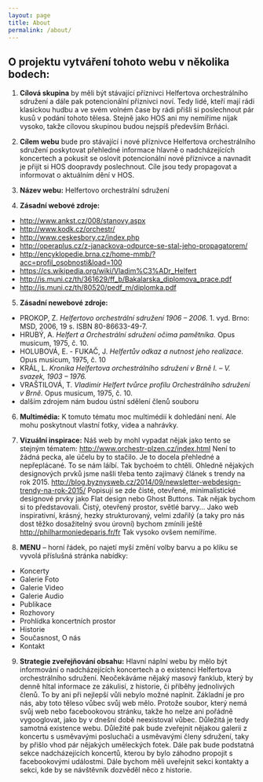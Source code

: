 ```yaml
---
layout: page
title: About
permalink: /about/
---
```

## O projektu vytváření tohoto webu v několika bodech:

1. **Cílová skupina** by měli být stávající příznivci Helfertova orchestrálního sdružení a dále pak potencionální příznivci noví. Tedy lidé, kteří mají rádi klasickou hudbu a ve svém volném čase by rádi přišli si poslechnout pár kusů v podání tohoto tělesa. Stejně jako HOS ani my nemíříme nijak vysoko, takže cílovou skupinou budou nejspíš především Brňáci.

2. **Cílem webu** bude pro stávající i nové příznivce Helfertova orchestrálního sdružení poskytovat přehledné informace hlavně o nadcházejících koncertech a pokusit se oslovit potencionální nové příznivce a navnadit je přijít si HOS doopravdy poslechnout. Cíle jsou tedy propagovat a informovat o aktuálním dění v HOS.

3. **Název webu:** Helfertovo orchestrální sdružení

4. **Zásadní webové zdroje:**

* http://www.ankst.cz/008/stanovy.aspx
* http://www.kodk.cz/orchestr/
* http://www.ceskesbory.cz/index.php
* http://operaplus.cz/z-janackova-odpurce-se-stal-jeho-propagatorem/
* http://encyklopedie.brna.cz/home-mmb/?acc=profil_osobnosti&load=100
* https://cs.wikipedia.org/wiki/Vladim%C3%ADr_Helfert
* http://is.muni.cz/th/361629/ff_b/Bakalarska_diplomova_prace.pdf
* http://is.muni.cz/th/80520/pedf_m/diplomka.pdf


5. **Zásadní newebové zdroje:**

* PROKOP, Z. *Helfertovo orchestrální sdružení 1906 – 2006.* 1. vyd. Brno: MSD, 2006, 19 s. ISBN 80-86633-49-7.
* HRUBÝ, A. *Helfert a Orchestrální sdružení očima pamětníka.* Opus musicum, 1975, č. 10.
* HOLUBOVÁ, E. - FUKAČ, J. *Helfertův odkaz a nutnost jeho realizace.* Opus musicum, 1975, č. 10
* KRÁL, L. *Kronika Helfertova orchestrálního sdružení v Brně I. – V.  svazek, 1903 – 1976.*
* VRAŠTILOVÁ, T. *Vladimír Helfert tvůrce profilu Orchestrálního sdružení v Brně.* Opus musicum, 1975, č. 10.
* dalším zdrojem nám budou ústní sdělení členů souboru

6. **Multimédia:** K tomuto tématu moc multimédií k dohledání není. Ale mohu poskytnout vlastní fotky, videa a nahrávky.

7. **Vizuální inspirace:** Náš web by mohl vypadat nějak jako tento se stejným tématem: http://www.orchestr-plzen.cz/index.html Není to žádná pecka, ale účelu by to stačilo. Je to docela přehledné a nepřeplácané. To se nám láíbí. Tak bychoém to chtěli.
Ohledně nějakých designových prvků jsme našli třeba tento zajímavý článek s trendy na rok 2015. http://blog.byznysweb.cz/2014/09/newsletter-webdesign-trendy-na-rok-2015/ Popisují se zde čisté, otevřené, minimalistické designové prvky jako Flat design nebo Ghost Buttons. Tak nějak bychom si to představovali. Čistý, otevřený prostor, světlé barvy... 
Jako web inspirativní, krásný, hezky strukturovaný, velmi zdařilý (a taky pro nás dost těžko dosažitelný svou úrovní) bychom zmínili ještě http://philharmoniedeparis.fr/fr
Tak vysoko ovšem nemíříme.

8. **MENU** – horní řádek, po najetí myší změní volby barvu a po kliku se vyvolá příslušná stránka nabídky:

* Koncerty
* Galerie Foto
* Galerie Video
* Galerie Audio
* Publikace
* Rozhovory
* Prohlídka koncertních prostor
* Historie
* Současnost, O nás
* Kontakt

9. **Strategie zveřejňování obsahu:** Hlavní náplní webu by mělo být informování o nadcházejících koncertech a o existenci Helfertova orchestrálního sdružení. Neočekáváme nějaký masový fanklub, který by denně hltal informace ze zákulisí, z historie, či příběhy jednolivých členů. To by ani při nejlepší vůli nebylo možné naplnit. Základní je pro nás, aby toto těleso vůbec svůj web mělo. Protože soubor, který nemá svůj web nebo facebookovou stránku, takže ho nelze ani pořádně vygooglovat, jako by v dnešní době neexistoval  vůbec. Důležitá je tedy samotná existence webu. Důležité pak bude zveřejnit nějakou galerii z koncertu s usměvavými posluchači a usměvavými členy sdružení, taky by přišlo vhod pár nějakých uměleckých fotek. Dále pak bude podstatná sekce nadcházejících koncertů, kterou by bylo záhodno propojit s facebookovými událostmi. Dále bychom měli uveřejnit sekci kontakty a sekci, kde by se návštěvník dozvěděl něco z historie.



